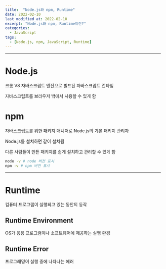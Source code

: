 ```yaml
---
title:  "Node.js와 npm, Runtime"
date: 2022-02-10
last_modified_at: 2022-02-10
excerpt: "Node.js와 npm, Runtime이란?"
categories:
  - JavaScript
tags:
  - [Node.js, npm, JavaScript, Runtime]
---
```


---

# Node.js

크롬 V8 자바스크립트 엔진으로 빌드된 자바스크립트 런타임

자바스크립트를 브라우저 밖에서 사용할 수 있게 함

# npm

자바스크립트를 위한 패키지 매니저로 Node.js의 기본 패키지 관리자

Node.js를 설치하면 같이 설치됨

다른 사람들이 만든 패키지를 쉽게 설치하고 관리할 수 있게 함

```sh
node -v # node 버전 표시
npm -v # npm 버전 표시
```

---

# Runtime

컴퓨터 프로그램이 실행되고 있는 동안의 동작

## Runtime Environment

OS가 응용 프로그램이나 소프트웨어에 제공하는 실행 환경

## Runtime Error

프로그래밍이 실행 중에 나타나는 에러
